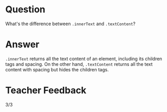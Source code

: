 # Question

What's the difference between `.innerText` and `.textContent`?

# Answer

`.innerText` returns all the text content of an element, including its children tags and spacing. On the other hand, `.textContent` returns all the text content with spacing but hides the children tags.

# Teacher Feedback
3/3